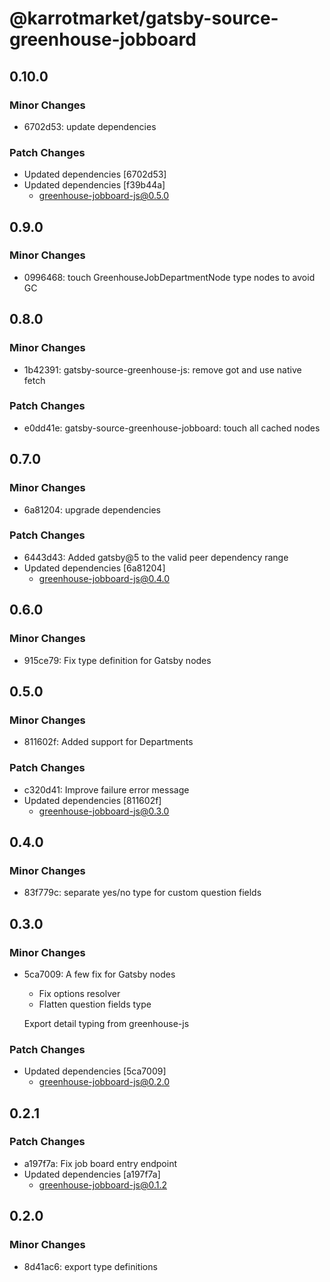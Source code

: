 # @karrotmarket/gatsby-source-greenhouse-jobboard

## 0.10.0

### Minor Changes

- 6702d53: update dependencies

### Patch Changes

- Updated dependencies [6702d53]
- Updated dependencies [f39b44a]
  - greenhouse-jobboard-js@0.5.0

## 0.9.0

### Minor Changes

- 0996468: touch GreenhouseJobDepartmentNode type nodes to avoid GC

## 0.8.0

### Minor Changes

- 1b42391: gatsby-source-greenhouse-js: remove got and use native fetch

### Patch Changes

- e0dd41e: gatsby-source-greenhouse-jobboard: touch all cached nodes

## 0.7.0

### Minor Changes

- 6a81204: upgrade dependencies

### Patch Changes

- 6443d43: Added gatsby@5 to the valid peer dependency range
- Updated dependencies [6a81204]
  - greenhouse-jobboard-js@0.4.0

## 0.6.0

### Minor Changes

- 915ce79: Fix type definition for Gatsby nodes

## 0.5.0

### Minor Changes

- 811602f: Added support for Departments

### Patch Changes

- c320d41: Improve failure error message
- Updated dependencies [811602f]
  - greenhouse-jobboard-js@0.3.0

## 0.4.0

### Minor Changes

- 83f779c: separate yes/no type for custom question fields

## 0.3.0

### Minor Changes

- 5ca7009: A few fix for Gatsby nodes

  - Fix options resolver
  - Flatten question fields type

  Export detail typing from greenhouse-js

### Patch Changes

- Updated dependencies [5ca7009]
  - greenhouse-jobboard-js@0.2.0

## 0.2.1

### Patch Changes

- a197f7a: Fix job board entry endpoint
- Updated dependencies [a197f7a]
  - greenhouse-jobboard-js@0.1.2

## 0.2.0

### Minor Changes

- 8d41ac6: export type definitions
